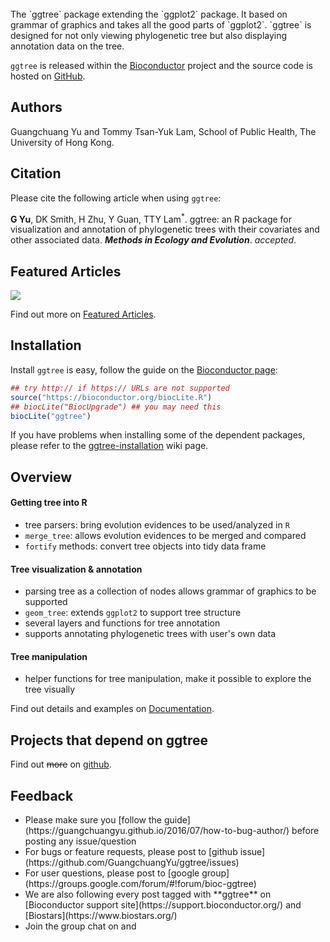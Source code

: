 <!-- AddToAny BEGIN -->
<div class="a2a_kit a2a_kit_size_32 a2a_default_style">
<a class="a2a_dd" href="//www.addtoany.com/share"></a>
<a class="a2a_button_facebook"></a>
<a class="a2a_button_twitter"></a>
<a class="a2a_button_google_plus"></a>
</div>
<script async src="//static.addtoany.com/menu/page.js"></script>
<!-- AddToAny END -->

<br>
The `ggtree` package extending the `ggplot2` package. It based on grammar of graphics and takes all the good parts of `ggplot2`.  `ggtree` is designed for not only viewing phylogenetic tree but also displaying annotation data on the tree. 


`ggtree` is released within the [Bioconductor](https://bioconductor.org/packages/ggtree/) project and the source code is hosted on <a href="https://github.com/GuangchuangYu/ggtree"><i class="fa fa-github fa-lg"></i> GitHub</a>.


## <i class="fa fa-user"></i> Authors

Guangchuang Yu and Tommy Tsan-Yuk Lam, School of Public Health, The University of Hong Kong.

## <i class="fa fa-book"></i> Citation

Please cite the following article when using `ggtree`:

__G Yu__, DK Smith, H Zhu, Y Guan, TTY Lam<sup>*</sup>. ggtree: an R package for visualization and annotation of phylogenetic trees with their covariates and other associated data. __*Methods in Ecology and Evolution*__. *accepted*.

## <i class="fa fa-pencil"></i> Featured Articles

![](featured_img/2015_peiyu_1-s2.0-S1567134815300721-gr1.jpg)

<i class="fa fa-hand-o-right"></i> Find out more on <i class="fa fa-pencil"></i> [Featured Articles](https://guangchuangyu.github.io/ggtree/featuredArticles/).

## <i class="fa fa-download"></i> Installation

Install `ggtree` is easy, follow the guide on the [Bioconductor page](https://bioconductor.org/packages/ggtree/):

```r
## try http:// if https:// URLs are not supported
source("https://bioconductor.org/biocLite.R")
## biocLite("BiocUpgrade") ## you may need this
biocLite("ggtree")
```

If you have problems when installing some of the dependent packages, please refer to the [ggtree-installation](https://github.com/GuangchuangYu/ggtree/wiki/ggtree-installation) wiki page.

## <i class="fa fa-cogs"></i> Overview

#### <i class="fa fa-angle-double-right"></i> Getting tree into R

+ tree parsers: bring evolution evidences to be used/analyzed in `R`
+ `merge_tree`: allows evolution evidences to be merged and compared
+ `fortify` methods: convert tree objects into tidy data frame

#### <i class="fa fa-angle-double-right"></i> Tree visualization & annotation

+ parsing tree as a collection of nodes allows grammar of graphics to be supported
+ `geom_tree`: extends `ggplot2` to support tree structure
+ several layers and functions for tree annotation
+ supports annotating phylogenetic trees with user's own data

#### <i class="fa fa-angle-double-right"></i> Tree manipulation

+ helper functions for tree manipulation, make it possible to explore the tree visually

<i class="fa fa-hand-o-right"></i> Find out details and examples on <i class="fa fa-book"></i> [Documentation](https://guangchuangyu.github.io/ggtree/documentation/).

## <i class="fa fa-code-fork"></i> Projects that depend on ggtree

<i class="fa fa-hand-o-right"></i> Find out <del>more</del> on <i class="fa fa-github-alt"></i> [github](http://scisoft-net-map.isri.cmu.edu/application/ggtree/gitprojects).


## <i class="fa fa-comments"></i> Feedback
<ul class="fa-ul">
	<li><i class="fa-li fa fa-hand-o-right"></i> Please make sure you [follow the guide](https://guangchuangyu.github.io/2016/07/how-to-bug-author/) before posting any issue/question</li>
	<li><i class="fa-li fa fa-bug"></i> For bugs or feature requests, please post to <i class="fa fa-github-alt"></i> [github issue](https://github.com/GuangchuangYu/ggtree/issues)</li>
	<li><i class="fa-li fa fa-question"></i>  For user questions, please post to <i class="fa fa-google"></i> [google group](https://groups.google.com/forum/#!forum/bioc-ggtree)</li>
	<li><i class="fa-li fa fa-support"></i> We are also following every post tagged with **ggtree** on [Bioconductor support site](https://support.bioconductor.org/) and [Biostars](https://www.biostars.org/)</li>
	<li><i class="fa-li fa fa-commenting"></i> Join the group chat on <a href="https://twitter.com/hashtag/ggtree"><i class="fa fa-twitter fa-lg"></i></a> and <a href="http://huati.weibo.com/k/ggtree"><i class="fa fa-weibo fa-lg"></i></a></li>
</ul>

